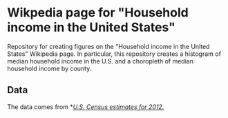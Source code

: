 Wikpedia page for "Household income in the United States"
=========================================================

Repository for creating figures on the "Household income in the United States" Wikipedia page. In particular, this repository creates a histogram of median household income in the U.S. and a choropleth of median household income by county. 

## Data
The data comes from **[U.S. Census estimates for 2012.](http://www.census.gov/hhes/www/income/)* 
